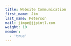 ```yaml
---
title: Website Communication
first_name: Jim
last_name: Peterson
mail: jimpe@jjpintl.com
weight: 10
member:
  - 'true'
---
```

